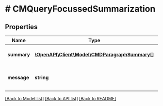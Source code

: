 # # CMQueryFocussedSummarization

## Properties

Name | Type | Description | Notes
------------ | ------------- | ------------- | -------------
**summary** | [**\OpenAPI\Client\Model\CMDParagraphSummary[]**](CMDParagraphSummary.md) | the list of summary items |
**message** | **string** | a possible return message if not empty |

[[Back to Model list]](../../README.md#models) [[Back to API list]](../../README.md#endpoints) [[Back to README]](../../README.md)
